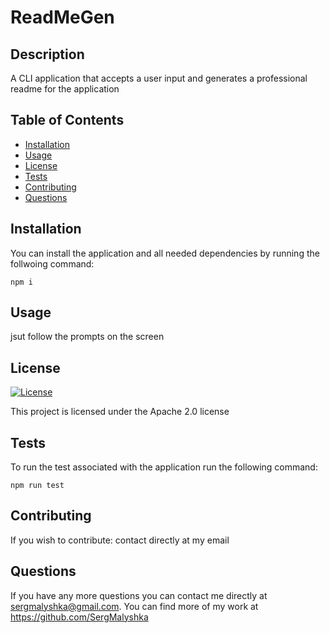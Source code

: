   # ReadMeGen

  ## Description
  
  A CLI application that accepts a user input and generates a professional readme for the application
  
  ## Table of Contents
  
  - [Installation](#installation)
  - [Usage](#usage)
  - [License](#license)
  - [Tests](#tests)
  - [Contributing](#contributing)
  - [Questions](#questions)
  
  ## Installation
  
  You can install the application and all needed dependencies by running the follwoing command:


  `npm i`


  ## Usage
  
  jsut follow the prompts on the screen

  ## License
  
  [![License](https://img.shields.io/badge/License-Apache_2.0-blue.svg)](https://opensource.org/licenses/Apache-2.0)

  This project is licensed under the Apache 2.0 license

  ## Tests
  
  To run the test associated with the application run the following command: 


  `npm run test`


  ## Contributing
  
  If you wish to contribute: contact directly at my email
  
  ## Questions
  
  If you have any more questions you can contact me directly at sergmalyshka@gmail.com. You can find more of my work at https://github.com/SergMalyshka